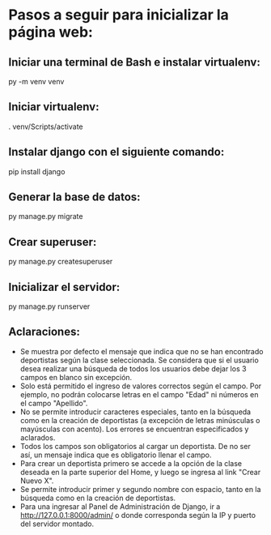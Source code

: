 # Pasos a seguir para inicializar la página web:

## Iniciar una terminal de Bash e instalar virtualenv:

py -m venv venv

## Iniciar virtualenv:

. venv/Scripts/activate

## Instalar django con el siguiente comando:

pip install django

## Generar la base de datos:

py manage.py migrate

## Crear superuser:

py manage.py createsuperuser

## Inicializar el servidor:

py manage.py runserver 

## Aclaraciones:

- Se muestra por defecto el mensaje que indica que no se han encontrado deportistas según la clase seleccionada. Se considera que si el usuario desea realizar una búsqueda de todos los usuarios debe dejar los 3 campos en blanco sin excepción.
- Solo está permitido el ingreso de valores correctos según el campo. Por ejemplo, no podrán colocarse letras en el campo "Edad" ni números en el campo "Apellido".
- No se permite introducir caracteres especiales, tanto en la búsqueda como en la creación de deportistas (a excepción de letras minúsculas o mayúsculas con acento). Los errores se encuentran especificados y aclarados.
- Todos los campos son obligatorios al cargar un deportista. De no ser así, un mensaje indica que es obligatorio llenar el campo.
- Para crear un deportista primero se accede a la opción de la clase deseada en la parte superior del Home, y luego se ingresa al link "Crear Nuevo X".
- Se permite introducir primer y segundo nombre con espacio, tanto en la búsqueda como en la creación de deportistas.
- Para una ingresar al Panel de Administración de Django, ir a http://127.0.0.1:8000/admin/ o donde corresponda según la IP y puerto del servidor montado.
